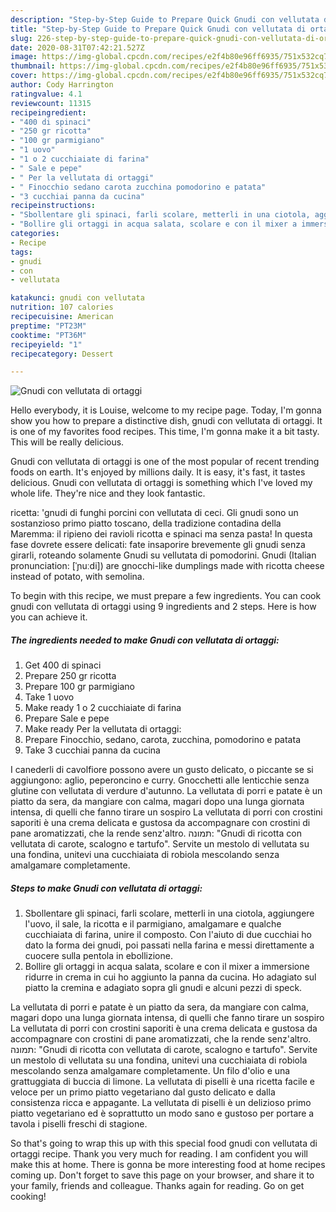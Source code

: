 ```yaml
---
description: "Step-by-Step Guide to Prepare Quick Gnudi con vellutata di ortaggi"
title: "Step-by-Step Guide to Prepare Quick Gnudi con vellutata di ortaggi"
slug: 226-step-by-step-guide-to-prepare-quick-gnudi-con-vellutata-di-ortaggi
date: 2020-08-31T07:42:21.527Z
image: https://img-global.cpcdn.com/recipes/e2f4b80e96ff6935/751x532cq70/gnudi-con-vellutata-di-ortaggi-recipe-main-photo.jpg
thumbnail: https://img-global.cpcdn.com/recipes/e2f4b80e96ff6935/751x532cq70/gnudi-con-vellutata-di-ortaggi-recipe-main-photo.jpg
cover: https://img-global.cpcdn.com/recipes/e2f4b80e96ff6935/751x532cq70/gnudi-con-vellutata-di-ortaggi-recipe-main-photo.jpg
author: Cody Harrington
ratingvalue: 4.1
reviewcount: 11315
recipeingredient:
- "400 di spinaci"
- "250 gr ricotta"
- "100 gr parmigiano"
- "1 uovo"
- "1 o 2 cucchiaiate di farina"
- " Sale e pepe"
- " Per la vellutata di ortaggi"
- " Finocchio sedano carota zucchina pomodorino e patata"
- "3 cucchiai panna da cucina"
recipeinstructions:
- "Sbollentare gli spinaci, farli scolare, metterli in una ciotola, aggiungere l&#39;uovo, il sale, la ricotta e il parmigiano, amalgamare e qualche cucchiaiata di farina, unire il composto. Con l&#39;aiuto di due cucchiai ho dato la forma dei gnudi, poi passati nella farina e messi direttamente a cuocere sulla pentola in ebollizione."
- "Bollire gli ortaggi in acqua salata, scolare e con il mixer a immersione ridurre in crema in cui ho aggiunto la panna da cucina. Ho adagiato sul piatto la cremina e adagiato sopra gli gnudi e alcuni pezzi di speck."
categories:
- Recipe
tags:
- gnudi
- con
- vellutata

katakunci: gnudi con vellutata 
nutrition: 107 calories
recipecuisine: American
preptime: "PT23M"
cooktime: "PT36M"
recipeyield: "1"
recipecategory: Dessert

---
```



![Gnudi con vellutata di ortaggi](https://img-global.cpcdn.com/recipes/e2f4b80e96ff6935/751x532cq70/gnudi-con-vellutata-di-ortaggi-recipe-main-photo.jpg)

Hello everybody, it is Louise, welcome to my recipe page. Today, I'm gonna show you how to prepare a distinctive dish, gnudi con vellutata di ortaggi. It is one of my favorites food recipes. This time, I'm gonna make it a bit tasty. This will be really delicious.

Gnudi con vellutata di ortaggi is one of the most popular of recent trending foods on earth. It's enjoyed by millions daily. It is easy, it's fast, it tastes delicious. Gnudi con vellutata di ortaggi is something which I've loved my whole life. They're nice and they look fantastic.

ricetta: &#39;gnudi di funghi porcini con vellutata di ceci. Gli gnudi sono un sostanzioso primo piatto toscano, della tradizione contadina della Maremma: il ripieno dei ravioli ricotta e spinaci ma senza pasta! In questa fase dovrete essere delicati: fate insaporire brevemente gli gnudi senza girarli, roteando solamente Gnudi su vellutata di pomodorini. Gnudi (Italian pronunciation: [ˈɲuːdi]) are gnocchi-like dumplings made with ricotta cheese instead of potato, with semolina.


To begin with this recipe, we must prepare a few ingredients. You can cook gnudi con vellutata di ortaggi using 9 ingredients and 2 steps. Here is how you can achieve it.

<!--inarticleads1-->

##### The ingredients needed to make Gnudi con vellutata di ortaggi:

1. Get 400 di spinaci
1. Prepare 250 gr ricotta
1. Prepare 100 gr parmigiano
1. Take 1 uovo
1. Make ready 1 o 2 cucchiaiate di farina
1. Prepare  Sale e pepe
1. Make ready  Per la vellutata di ortaggi:
1. Prepare  Finocchio, sedano, carota, zucchina, pomodorino e patata
1. Take 3 cucchiai panna da cucina


I canederli di cavolfiore possono avere un gusto delicato, o piccante se si aggiungono: aglio, peperoncino e curry. Gnocchetti alle lenticchie senza glutine con vellutata di verdure d&#39;autunno. La vellutata di porri e patate è un piatto da sera, da mangiare con calma, magari dopo una lunga giornata intensa, di quelli che fanno tirare un sospiro La vellutata di porri con crostini saporiti è una crema delicata e gustosa da accompagnare con crostini di pane aromatizzati, che la rende senz&#39;altro. תמונה: &#34;Gnudi di ricotta con vellutata di carote, scalogno e tartufo&#34;. Servite un mestolo di vellutata su una fondina, unitevi una cucchiaiata di robiola mescolando senza amalgamare completamente. 

<!--inarticleads2-->

##### Steps to make Gnudi con vellutata di ortaggi:

1. Sbollentare gli spinaci, farli scolare, metterli in una ciotola, aggiungere l&#39;uovo, il sale, la ricotta e il parmigiano, amalgamare e qualche cucchiaiata di farina, unire il composto. Con l&#39;aiuto di due cucchiai ho dato la forma dei gnudi, poi passati nella farina e messi direttamente a cuocere sulla pentola in ebollizione.
1. Bollire gli ortaggi in acqua salata, scolare e con il mixer a immersione ridurre in crema in cui ho aggiunto la panna da cucina. Ho adagiato sul piatto la cremina e adagiato sopra gli gnudi e alcuni pezzi di speck.


La vellutata di porri e patate è un piatto da sera, da mangiare con calma, magari dopo una lunga giornata intensa, di quelli che fanno tirare un sospiro La vellutata di porri con crostini saporiti è una crema delicata e gustosa da accompagnare con crostini di pane aromatizzati, che la rende senz&#39;altro. תמונה: &#34;Gnudi di ricotta con vellutata di carote, scalogno e tartufo&#34;. Servite un mestolo di vellutata su una fondina, unitevi una cucchiaiata di robiola mescolando senza amalgamare completamente. Un filo d&#39;olio e una grattuggiata di buccia di limone. La vellutata di piselli è una ricetta facile e veloce per un primo piatto vegetariano dal gusto delicato e dalla consistenza ricca e appagante. La vellutata di piselli è un delizioso primo piatto vegetariano ed è soprattutto un modo sano e gustoso per portare a tavola i piselli freschi di stagione. 

So that's going to wrap this up with this special food gnudi con vellutata di ortaggi recipe. Thank you very much for reading. I am confident you will make this at home. There is gonna be more interesting food at home recipes coming up. Don't forget to save this page on your browser, and share it to your family, friends and colleague. Thanks again for reading. Go on get cooking!

